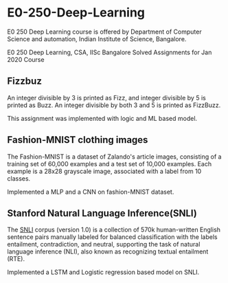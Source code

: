 # E0-250-Deep-Learning
E0 250 Deep Learning course is offered by Department of Computer Science and automation, Indian Institute of Science, Bangalore.

E0 250 Deep Learning, CSA, IISc Bangalore
Solved Assignments for Jan 2020 Course
## Fizzbuz 
An integer divisible by 3 is printed as Fizz, and integer divisible by 5 is printed as Buzz. An integer divisible by both 3 and 5 is printed as FizzBuzz.

This assignment was implemented with logic and ML based model.

## Fashion-MNIST clothing images
The Fashion-MNIST is a dataset of Zalando's article images, consisting of a training set of 60,000 examples and a test set of 10,000 examples. 
Each example is a 28x28 grayscale image, associated with a label from 10 classes.

Implemented a MLP and a CNN on fashion-MNIST dataset.

## Stanford Natural Language Inference(SNLI)
The [SNLI](https://nlp.stanford.edu/projects/snli/) corpus (version 1.0) is a collection of 570k human-written English sentence pairs manually labeled for 
balanced classification with the labels entailment, contradiction, and neutral, supporting the task of natural language inference (NLI), also known as recognizing 
textual entailment (RTE).

Implemented a LSTM and Logistic regression based model on SNLI.




